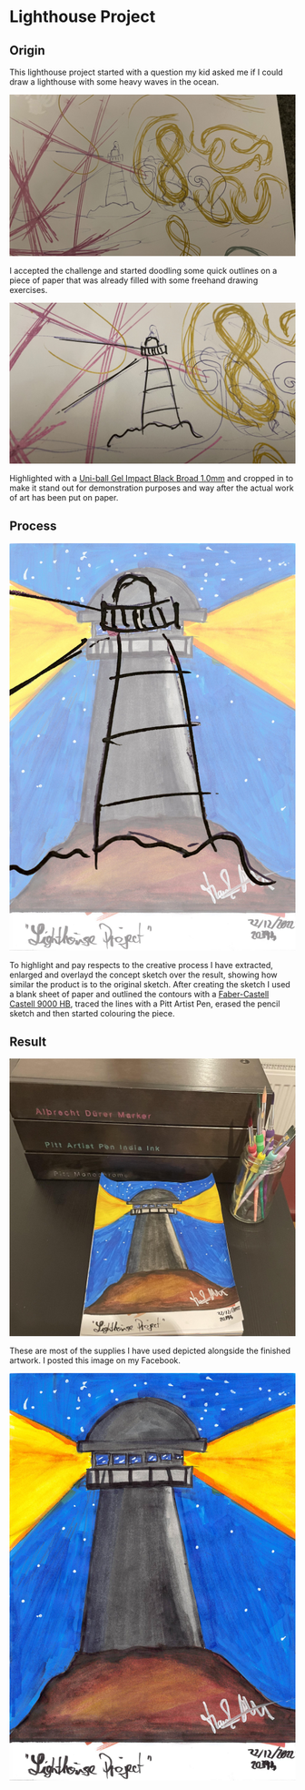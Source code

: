 # Lighthouse Project


## Origin

This lighthouse project started with a question my kid asked me if I could draw a lighthouse with some heavy waves in the ocean.

![alt text](20221222-Lighthouse-Project-original-sketch.jpeg "The original sketch gets lost in a bunch of C's, S's and infinity symbols.")

I accepted the challenge and started doodling some quick outlines on a piece of paper that was already filled with some freehand drawing exercises.

![alt text](20221222-Lighthouse-Project-highlighted-sketch.jpeg "Highlighted outlines and cropped in.")

Highlighted with a [Uni-ball Gel Impact Black Broad 1.0mm](https://www.amazon.de/-/en/Uni-Ball-Impact-UM-153-Black-Rollerball/dp/B00U90K0JM) and cropped in to make it stand out for demonstration purposes and way after the actual work of art has been put on paper.

## Process

![alt text](20221222-Lighthouse-Project-sketch-overlay.jpg "Sketch and finished work in comparison.")

To highlight and pay respects to the creative process I have extracted, enlarged and overlayd the concept sketch over the result, showing how similar the product is to the original sketch. After creating the sketch I used a blank sheet of paper and outlined the contours with a [Faber-Castell Castell 9000 HB](https://www.faber-castell.de/produkte/Castell9000BleistiftHB/119000), traced the lines with a Pitt Artist Pen, erased the pencil sketch and then started colouring the piece.

## Result

![alt text](20221222-Lighthouse-Project-supplies-used.jpeg "Lighthouse Project and the supplies used to create it.")

These are most of the supplies I have used depicted alongside the finished artwork. I posted this image on my Facebook.

![alt text](20221222-Lighthouse-Project-result.jpg "Lighthouse Project finished.")

